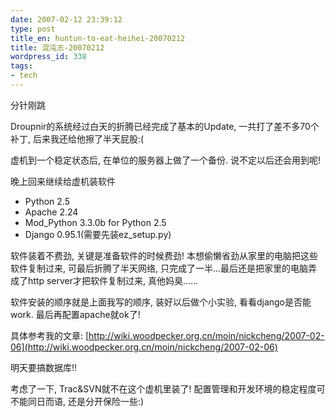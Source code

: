 ```yaml
---
date: 2007-02-12 23:39:12
type: post
title_en: huntun-to-eat-heihei-20070212
title: 混沌志-20070212
wordpress_id: 338
tags:
- tech
---
```


分针刚跳

Droupnir的系统经过白天的折腾已经完成了基本的Update, 一共打了差不多70个补丁, 后来我还给他擦了半天屁股:(

虚机到一个稳定状态后, 在单位的服务器上做了一个备份. 说不定以后还会用到呢!

晚上回来继续给虚机装软件
	
* Python 2.5
* Apache 2.24
* Mod_Python 3.3.0b for Python 2.5
* Django 0.95.1(需要先装ez_setup.py)

软件装着不费劲, 关键是准备软件的时候费劲! 本想偷懒省劲从家里的电脑把这些软件复制过来, 可最后折腾了半天网络, 只完成了一半...最后还是把家里的电脑弄成了http server才把软件复制过来, 真他妈臭......

软件安装的顺序就是上面我写的顺序, 装好以后做个小实验, 看看django是否能work. 最后再配置apache就ok了!

具体参考我的文章: [http://wiki.woodpecker.org.cn/moin/nickcheng/2007-02-06](http://wiki.woodpecker.org.cn/moin/nickcheng/2007-02-06)

明天要搞数据库!!

考虑了一下, Trac&SVN就不在这个虚机里装了! 配置管理和开发环境的稳定程度可不能同日而语, 还是分开保险一些:)
